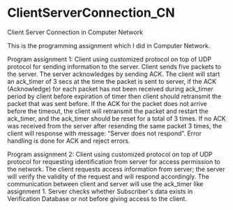 # ClientServerConnection_CN
Client Server Connection in Computer Network

This is the programming assignment which I did in Computer Network.

Program assignment 1:
Client using customized protocol on top of UDP protocol for sending information to the server. 
Client sends five packets to the server. The server acknowledges by sending ACK. The client will start an ack_timer of 3 secs at the time the packet is sent to server, if the ACK (Acknowledge) for each packet has not been received during ack_timer period by client before expiration of timer then client should retransmit the packet that was sent before. If the ACK for the packet does not arrive before the timeout, the client will retransmit the packet and restart the ack_timer, and the ack_timer should be reset for a total of 3 times. If no ACK was received from the server after resending the same packet 3 times, the client will response with message: “Server does not respond”.
Error handling is done for ACK and reject errors.


Program assignment 2:
Client using customized protocol on top of UDP protocol for requesting identification from server for access permission to the network.
The client requests access information from server; the server will verify the validity of the request and will respond accordingly.
The communication between client and server will use the ack_timer like assignment 1. Server checks whether Subscriber's data exists in Verification Database or not before giving access to the client.
